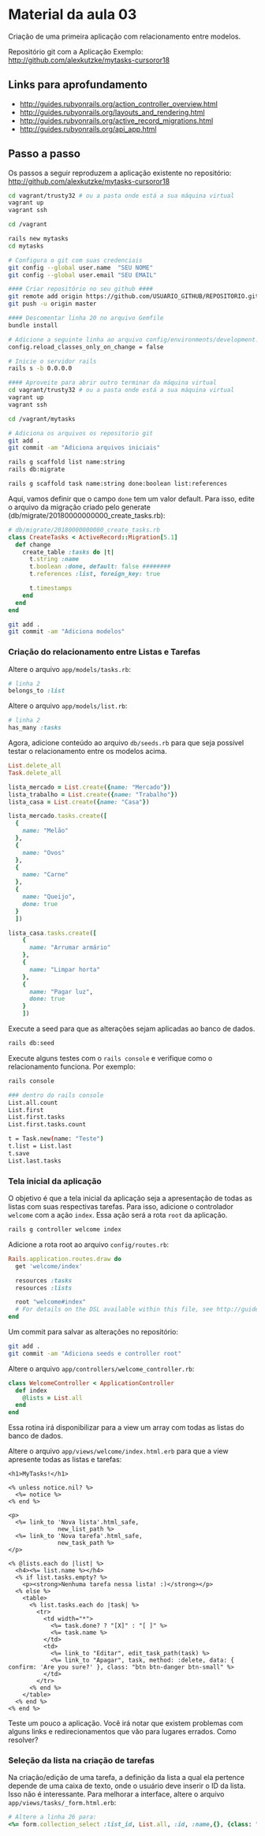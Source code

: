 # Material da aula 03

Criação de uma primeira aplicação com relacionamento entre modelos.

Repositório git com a Aplicação Exemplo: http://github.com/alexkutzke/mytasks-cursoror18

## Links para aprofundamento

* http://guides.rubyonrails.org/action_controller_overview.html
* http://guides.rubyonrails.org/layouts_and_rendering.html
* http://guides.rubyonrails.org/active_record_migrations.html
* http://guides.rubyonrails.org/api_app.html

## Passo a passo

Os passos a seguir reproduzem a aplicação existente no repositório:
http://github.com/alexkutzke/mytasks-cursoror18

```bash
cd vagrant/trusty32 # ou a pasta onde está a sua máquina virtual
vagrant up
vagrant ssh

cd /vagrant

rails new mytasks
cd mytasks

# Configura o git com suas credenciais
git config --global user.name  "SEU NOME"
git config --global user.email "SEU EMAIL"

#### Criar repositório no seu github ####
git remote add origin https://github.com/USUARIO_GITHUB/REPOSITORIO.git
git push -u origin master

#### Descomentar linha 20 no arquivo Gemfile
bundle install

# Adicione a seguinte linha ao arquivo config/environments/development.rb
config.reload_classes_only_on_change = false

# Inicie o servidor rails
rails s -b 0.0.0.0

#### Aproveite para abrir outro terminar da máquina virtual
cd vagrant/trusty32 # ou a pasta onde está a sua máquina virtual
vagrant up
vagrant ssh

cd /vagrant/mytasks

# Adiciona os arquivos os repositorio git
git add .
git commit -am "Adiciona arquivos iniciais"

rails g scaffold list name:string
rails db:migrate

rails g scaffold task name:string done:boolean list:references
```

Aqui, vamos definir que o campo `done` tem um valor default. Para isso, edite o arquivo da migração criado pelo generate (db/migrate/20180000000000_create_tasks.rb):

```ruby
# db/migrate/20180000000000_create_tasks.rb
class CreateTasks < ActiveRecord::Migration[5.1]
  def change
    create_table :tasks do |t|
      t.string :name
      t.boolean :done, default: false ########                   
      t.references :list, foreign_key: true

      t.timestamps
    end
  end
end
```

```bash
git add .
git commit -am "Adiciona modelos"
```

### Criação do relacionamento entre Listas e Tarefas

Altere o arquivo `app/models/tasks.rb`:
```ruby
# linha 2
belongs_to :list
```

Altere o arquivo `app/models/list.rb`:
```ruby
# linha 2
has_many :tasks
```

Agora, adicione conteúdo ao arquivo `db/seeds.rb` para que seja possível testar o relacionamento entre os modelos acima.

```ruby
List.delete_all
Task.delete_all

lista_mercado = List.create({name: "Mercado"})
lista_trabalho = List.create({name: "Trabalho"})
lista_casa = List.create({name: "Casa"})

lista_mercado.tasks.create([
  {
    name: "Melão"
  },
  {
    name: "Ovos"
  },
  {
    name: "Carne"
  },
  {
    name: "Queijo",
    done: true
  }
  ])

lista_casa.tasks.create([
    {
      name: "Arrumar armário"
    },
    {
      name: "Limpar horta"
    },
    {
      name: "Pagar luz",
      done: true
    }
    ])
```

Execute a seed para que as alterações sejam aplicadas ao banco de dados.

```bash
rails db:seed
```

Execute alguns testes com o `rails console` e verifique como o relacionamento funciona. Por exemplo:

```bash
rails console

### dentro do rails console
List.all.count
List.first
List.first.tasks
List.first.tasks.count

t = Task.new(name: "Teste")
t.list = List.last
t.save
List.last.tasks
```

### Tela inicial da aplicação

O objetivo é que a tela inicial da aplicação seja a apresentação de todas as listas com suas respectivas tarefas. Para isso, adicione o controlador `welcome` com a ação `index`. Essa ação será a rota `root` da aplicação.

```bash
rails g controller welcome index
```

Adicione a rota root ao arquivo `config/routes.rb`:
```ruby
Rails.application.routes.draw do
  get 'welcome/index'

  resources :tasks
  resources :lists

  root "welcome#index"
  # For details on the DSL available within this file, see http://guides.rubyonrails.org/routing.html
end
```

Um commit para salvar as alterações no repositório:
```bash
git add .
git commit -am "Adiciona seeds e controller root"
```

Altere o arquivo `app/controllers/welcome_controller.rb`:
```ruby
class WelcomeController < ApplicationController
  def index
    @lists = List.all
  end
end
```

Essa rotina irá disponibilizar para a view um array com todas as listas do banco de dados.

Altere o arquivo `app/views/welcome/index.html.erb` para que a view  apresente todas as listas e tarefas:

```erb
<h1>MyTasks!</h1>

<% unless notice.nil? %>
  <%= notice %>
<% end %>

<p>
  <%= link_to 'Nova lista'.html_safe,
              new_list_path %>
  <%= link_to 'Nova tarefa'.html_safe,
              new_task_path %>
</p>

<% @lists.each do |list| %>
  <h4><%= list.name %></h4>
  <% if list.tasks.empty? %>
    <p><strong>Nenhuma tarefa nessa lista! :)</strong></p>
  <% else %>
    <table>
      <% list.tasks.each do |task| %>
        <tr>
          <td width="*">
            <%= task.done? ? "[X]" : "[ ]" %>
            <%= task.name %>
          </td>
          <td>
            <%= link_to "Editar", edit_task_path(task) %>
            <%= link_to "Apagar", task, method: :delete, data: { confirm: 'Are you sure?' }, class: "btn btn-danger btn-small" %>
          </td>
        </tr>
      <% end %>
    </table>
  <% end %>
<% end %>
```

Teste um pouco a aplicação. Você irá notar que existem problemas com alguns links e redirecionamentos que vão para lugares errados. Como resolver?

### Seleção da lista na criação de tarefas

Na criação/edição de uma tarefa, a definição da lista a qual ela pertence depende de uma caixa de texto, onde o usuário deve inserir o ID da lista. Isso não é interessante. Para melhorar a interface, altere o arquivo `app/views/tasks/_form.html.erb`:
```ruby
# Altere a linha 26 para:
<%= form.collection_select :list_id, List.all, :id, :name,{}, {class: "form-control"} %>
```

